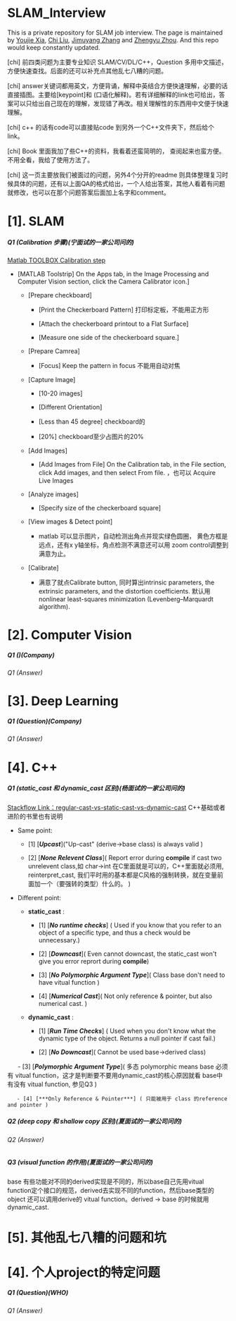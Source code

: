 # SLAM_Interview
This is a private repository for SLAM job interview. The page is maintained by [Youjie Xia](https://github.com/YoujieXia), [Chi Liu](https://github.com/AmosLewis), [Jimuyang Zhang](https://github.com/Jimuyangz) and [Zhengyu Zhou](https://github.com/z78406). And this repo would keep constantly updated. 

[chi] 前四类问题为主要专业知识 SLAM/CV/DL/C++，Question 多用中文描述，方便快速查找。后面的还可以补充点其他乱七八糟的问题。

[chi] answer关键词都用英文，方便背诵，解释中英结合方便快速理解，必要的话直接插图。主要给[keypoint]和 (口语化解释)。若有详细解释的link也可给出，答案可以只给出自己现在的理解，发现错了再改。相关理解性的东西用中文便于快速理解。

[chi] c++ 的话有code可以直接贴code 到另外一个C++文件夹下，然后给个link。

[chi] Book 里面我加了些C++的资料，我看着还蛮简明的， 查阅起来也蛮方便。不用全看，我给了使用方法了。

[chi] 这一页主要放我们被面过的问题，另外4个分开的readme 则具体整理复习时候具体的问题，还有以上面QA的格式给出，一个人给出答案，其他人看着有问题就修改，也可以在那个问题答案后面加上名字和comment。

# [1]. SLAM
##### Q1 (Calibration 步骤)(宁面试的一家公司问的)
[Matlab TOOLBOX Calibration step](https://www.mathworks.com/help/vision/ug/single-camera-calibrator-app.html?w.mathworks.com)

- [MATLAB Toolstrip] On the Apps tab, in the Image Processing and Computer Vision section, click the Camera Calibrator icon.]

    - [Prepare checkboard]

        - [Print the Checkerboard Pattern] 打印标定板，不能用正方形
        
        - [Attach the checkerboard printout to a Flat Surface]
        
        - [Measure one side of the checkerboard square.]
    - [Prepare Camrea]
    
         - [Focus] Keep the pattern in focus 不能用自动对焦
    - [Capture Image]
    
         - [10-20 images]

         - [Different Orientation]
        
         - [Less than 45 degree]  checkboard的
        
         - [20%] checkboard至少占图片的20%
    
    - [Add Images]
    
         - [Add Images from File] On the Calibration tab, in the File section, click Add images, and then select From file. ，也可以 Acquire Live Images
     
    - [Analyze images]
    
         - [Specify size of the checkerboard square]
        
    - [View images & Detect point]
    
         - matlab 可以显示图片，自动检测出角点并现实绿色圆圈， 黄色方框是远点，还有x y轴坐标，角点检测不满意还可以用 zoom control调整到满意为止。
        
    - [Calibrate]

         - 满意了就点Calibrate button, 同时算出intrinsic parameters, the extrinsic parameters, and the distortion coefficients. 默认用  nonlinear least-squares minimization (Levenberg–Marquardt algorithm). 

# [2]. Computer Vision
##### Q1 ()(Company)
###### Q1 (Answer)
# [3]. Deep Learning
##### Q1 (Question)(Company)
###### Q1 (Answer)
# [4]. C++
##### Q1 (static_cast 和 dynamic_cast 区别)(杨面试的一家公司问的)
[Stackflow Link：regular-cast-vs-static-cast-vs-dynamic-cast](https://stackoverflow.com/questions/28002/regular-cast-vs-static-cast-vs-dynamic-cast) C++基础或者进阶的书里也有说明
- Same point: 

    - [1] [***Upcast***]("Up-cast" (derive->base class) is always valid )

    - [2] [***None Relevent Class***]( Report error during **compile** if cast two unrelevent class,如 char->int  在C里面就是可以的，C++里面就必须用, reinterpret_cast, 我们平时用的基本都是C风格的强制转换，就在变量前面加一个（要强转的类型）什么的。 )

- Different point: 

    - **static_cast** : 

        - [1] [***No runtime checks***] ( Used if you know that you refer to an object of a specific type, and thus a check would be unnecessary.)
  
        - [2] [***Downcast***]( Even cannot downcast, the static_cast won't give you error reprort during **compile**)
    
        - [3] [***No Polymorphic Argument Type***]( Class base don't need to have vitual function )
    
        - [4] [***Numerical Cast***]( Not only reference & pointer, but also numerical cast. )

    - **dynamic_cast** :

        - [1] [***Run Time Checks***] ( Used when you don't know what the dynamic type of the object. Returns a null pointer if cast fail.)

       - [2] [***No Downcast***]( Cannot be used base->derived class)

       - [3] [***Polymorphic Argument Type***]( 多态 polymorphic means base 必须有 vitual function，这才是判断要不要用dynamic_cast的核心原因就看 base中有没有 vitual function, 参见Q3 )

       - [4] [***Only Reference & Pointer***] ( 只能被用于 class 的reference and pointer )

##### Q2 (deep copy 和 shallow copy 区别)(夏面试的一家公司问的)
###### Q2 (Answer)
##### Q3 (visual function 的作用)(夏面试的一家公司问的)
base 有些功能对不同的derived实现是不同的，所以base自己先用vitual function定个接口的规范，derived去实现不同的function，然后base类型的object 还可以调用derive的 vitual function。derived -> base 的时候就用dynamic_cast.
# [5]. 其他乱七八糟的问题和坑
# [4]. 个人project的特定问题
##### Q1 (Question)(WHO)
###### Q1 (Answer)
